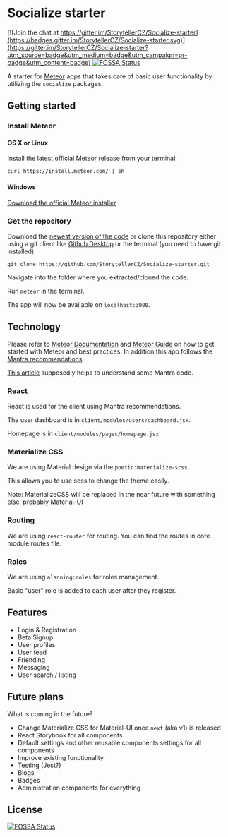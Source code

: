 # Socialize starter

[![Join the chat at https://gitter.im/StorytellerCZ/Socialize-starter](https://badges.gitter.im/StorytellerCZ/Socialize-starter.svg)](https://gitter.im/StorytellerCZ/Socialize-starter?utm_source=badge&utm_medium=badge&utm_campaign=pr-badge&utm_content=badge)
[![FOSSA Status](https://app.fossa.io/api/projects/git%2Bgithub.com%2FStorytellerCZ%2FSocialize-starter.svg?type=shield)](https://app.fossa.io/projects/git%2Bgithub.com%2FStorytellerCZ%2FSocialize-starter?ref=badge_shield)

A starter for [Meteor](https://www.meteor.com/) apps that takes care of basic
user functionality by utilizing the `socialize` packages.

## Getting started

### Install Meteor

#### OS X or Linux

Install the latest official Meteor release from your terminal:

`curl https://install.meteor.com/ | sh`

#### Windows

[Download the official Meteor installer](https://install.meteor.com/windows)

### Get the repository

Download the [newest version of the code](https://github.com/StorytellerCZ/Socialize-starter/releases)
or clone this repository either using a git client like [Github Desktop](https://desktop.github.com/)
or the terminal (you need to have git installed):

`git clone https://github.com/StorytellerCZ/Socialize-starter.git`

Navigate into the folder where you extracted/cloned the code.

Run `meteor` in the terminal.

The app will now be available on `localhost:3000`.

## Technology

Please refer to [Meteor Documentation](http://docs.meteor.com/#/full/) and [Meteor Guide](http://guide.meteor.com/)
on how to get started with Meteor and best practices. In addition this app follows the [Mantra recommendations](https://github.com/kadirahq/mantra).

[This article](http://tech.myemma.com/iifes-javascript-control-variable-scope/) supposedly helps to understand some Mantra code.

### React

React is used for the client using Mantra recommendations.

The user dashboard is in `client/modules/users/dashboard.jsx`.

Homepage is in `client/modules/pages/homepage.jsx`

### Materialize CSS

We are using Material design via the `poetic:materialize-scss`.

This allows you to use scss to change the theme easily.

Note: MaterializeCSS will be replaced in the near future with something else, probably Material-UI

### Routing

We are using `react-router` for routing.
You can find the routes in core module routes file.

### Roles

We are using `alanning:roles` for roles management.

Basic "user" role is added to each user after they register.

## Features

*   Login & Registration
*   Beta Signup
*   User profiles
*   User feed
*   Friending
*   Messaging
*   User search / listing

## Future plans

What is coming in the future?

*   Change Materialize CSS for Material-UI once `next` (aka v1) is released
*   React Storybook for all components
*   Default settings and other reusable components settings for all components
*   Improve existing functionality
*   Testing (Jest?)
*   Blogs
*   Badges
*   Administration components for everything


## License
[![FOSSA Status](https://app.fossa.io/api/projects/git%2Bgithub.com%2FStorytellerCZ%2FSocialize-starter.svg?type=large)](https://app.fossa.io/projects/git%2Bgithub.com%2FStorytellerCZ%2FSocialize-starter?ref=badge_large)